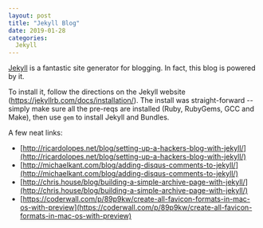 ```yaml
---
layout: post
title: "Jekyll Blog"
date: 2019-01-28
categories:
  Jekyll
---
```


[Jekyll](https://jekyllrb.com) is a fantastic site generator for blogging. In fact, this blog is powered by it.

To install it, follow the directions on the Jekyll website (https://jekyllrb.com/docs/installation/). The install was straight-forward -- simply make sure all the pre-reqs are installed (Ruby, RubyGems, GCC and Make), then use `gem` to install Jekyll and Bundles.

A few neat links:

* [http://ricardolopes.net/blog/setting-up-a-hackers-blog-with-jekyll/](http://ricardolopes.net/blog/setting-up-a-hackers-blog-with-jekyll/)
* [http://michaelkant.com/blog/adding-disqus-comments-to-jekyll/](http://michaelkant.com/blog/adding-disqus-comments-to-jekyll/)
* [http://chris.house/blog/building-a-simple-archive-page-with-jekyll/](http://chris.house/blog/building-a-simple-archive-page-with-jekyll/)
* [https://coderwall.com/p/89p9kw/create-all-favicon-formats-in-mac-os-with-preview](https://coderwall.com/p/89p9kw/create-all-favicon-formats-in-mac-os-with-preview)
